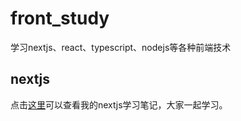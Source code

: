 # front_study
学习nextjs、react、typescript、nodejs等各种前端技术
## nextjs
点击[这里](https://liprbzzqiz.feishu.cn/wiki/EzRNwqhERirSIMktxoXcJCyknHe)可以查看我的nextjs学习笔记，大家一起学习。
